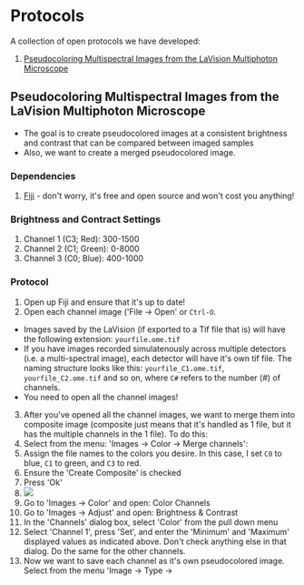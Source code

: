 # Protocols
A collection of open protocols we have developed:

1. [Pseudocoloring Multispectral Images from the LaVision Multiphoton Microscope](https://github.com/TherapeuticsResearchCentre/Protocols/blob/master/README.md#pseudocoloring-multispectral-images-from-the-lavision-multiphoton-microscope)

## Pseudocoloring Multispectral Images from the LaVision Multiphoton Microscope

+ The goal is to create pseudocolored images at a consistent brightness and contrast that can be compared between imaged samples
+ Also, we want to create a merged pseudocolored image.

### Dependencies

1. [Fiji](http://fiji.sc/Fiji) - don't worry, it's free and open source and won't cost you anything!

### Brightness and Contract Settings

1. Channel 1 (C3; Red):	300-1500
2. Channel 2 (C1; Green): 0-8000
2. Channel 3 (C0; Blue): 400-1000

### Protocol

1. Open up Fiji and ensure that it's up to date!
2. Open each channel image ('File -> Open' or `Ctrl-O`.
  + Images saved by the LaVision (if exported to a Tif file that is) will have the following extension: `yourfile.ome.tif`
  + If you have images recorded simulatenously across multiple detectors (i.e. a multi-spectral image), each detector will have it's own tif file. The naming structure looks like this: `yourfile_C1.ome.tif`, `yourfile_C2.ome.tif` and so on, where `C#` refers to the number (#) of channels. 
  + You need to open all the channel images!
3. After you've opened all the channel images,  we want to merge them into composite image (composite just means that it's handled as 1 file, but it has the multiple channels in the 1 file). To do this: 
  1. Select from the menu: 'Images -> Color -> Merge channels':
  2. Assign the file names to the colors you desire. In this case, I set `C0` to blue, `C1` to green, and `C3` to red.
  3. Ensure the 'Create Composite' is checked
  4. Press 'Ok'
  5. <img src="http://s25.postimg.org/j5e0rep5b/Merge_Channels.png"/>
4. Go to 'Images -> Color' and open: Color Channels
5. Go to 'Images -> Adjust' and open: Brightness & Contrast
6. In the 'Channels' dialog box, select 'Color' from the pull down menu
7. Select 'Channel 1', press 'Set', and enter the 'Minimum' and 'Maximum' displayed values as indicated above. Don't check anything else in that dialog. Do the same for the other channels.
8. Now we want to save each channel as it's own pseudocolored image. Select from the menu 'Image -> Type -> 
